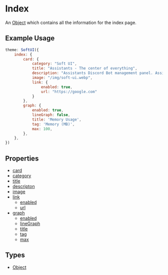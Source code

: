 # Index
An [Object](https://developer.mozilla.org/en-US/docs/Web/JavaScript/Reference/Global_Objects/Object) which contains all the information for the index page.

## Example Usage
```js
theme: SoftUI({
    index: {
        card: {
            category: "Soft UI",
            title: "Assistants - The center of everything",
            description: "Assistants Discord Bot management panel. Assistants Bot was created to give others the ability to do what they want. Just.<br>That's an example text.<br><br><b><i>Feel free to use HTML</i></b>",
            image: "/img/soft-ui.webp",
            link: {
                enabled: true,
                url: "https://google.com"
            }
        },
        graph: {
            enabled: true,
            lineGraph: false,
            title: 'Memory Usage',
            tag: 'Memory (MB)',
            max: 100,
        },
    },
})
```

## Properties
* [card](/docs/index/card/)
* [category](/docs/index/card/category)
* [title](/docs/index/card/title)
* [descripton](/docs/index/card/description)
* [image](/docs/index/card/image)
* [link](/docs/index/card/link/)
    * [enabled](/docs/index/card/link/enabled)
    * [url](/docs/index/card/link/url)
* [graph](/docs/index/graph/)
    * [enabled](/docs/index/graph/enabled)
    * [lineGraph](/docs/index/graph/lineGraph)
    * [title](/docs/index/graph/title)
    * [tag](/docs/index/graph/tag)
    * [max](/docs/index/graph/max)

## Types
- [Object](https://developer.mozilla.org/en-US/docs/Web/JavaScript/Reference/Global_Objects/Object)
